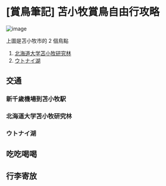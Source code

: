 # [賞鳥筆記] 苫小牧賞鳥自由行攻略

![image](https://github.com/siansiansu/tomakomai-birding/assets/33391637/ec1b06fc-224d-4592-b338-35b7a3fb5584)

上圖是苫小牧市的 2 個鳥點

1. [北海道大学苫小牧研究林](https://maps.app.goo.gl/UsVFnSg2CfytGZMM9)
2. [ウトナイ湖](https://maps.app.goo.gl/umtGEyqLMBLN4K1V8)

## 交通

### 新千歲機場到苫小牧駅





### 北海道大学苫小牧研究林

### ウトナイ湖

## 吃吃喝喝

## 行李寄放

